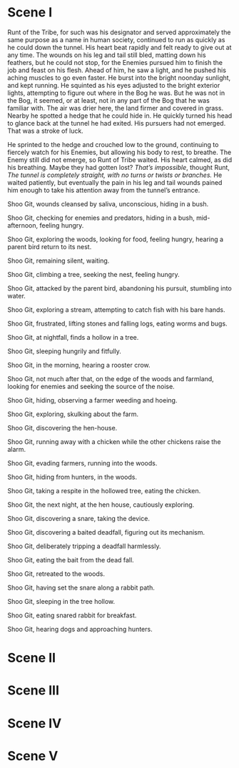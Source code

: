 # Scene I

Runt of the Tribe, for such was his designator and served approximately the same purpose as a name in human society, continued to run as quickly as he could down the tunnel. His heart beat rapidly and felt ready to give out at any time. The wounds on his leg and tail still bled, matting down his feathers, but he could not stop, for the Enemies pursued him to finish the job and feast on his flesh. Ahead of him, he saw a light, and he pushed his aching muscles to go even faster. He burst into the bright noonday sunlight, and kept running. He squinted as his eyes adjusted to the bright exterior lights, attempting to figure out where in the Bog he was. But he was not in the Bog, it seemed, or at least, not in any part of the Bog that he was familiar with. The air was drier here, the land firmer and covered in grass. Nearby he spotted a hedge that he could hide in. He quickly turned his head to glance back at the tunnel he had exited. His pursuers had not emerged. That was a stroke of luck.

He sprinted to the hedge and crouched low to the ground, continuing to fiercely watch for his Enemies, but allowing his body to rest, to breathe. The Enemy still did not emerge, so Runt of Tribe waited. His heart calmed, as did his breathing. Maybe they had gotten lost? *That’s impossible*, thought Runt, *The tunnel is completely straight, with no turns or twists or branches.* He waited patiently, but eventually the pain in his leg and tail wounds pained him enough to take his attention away from the tunnel’s entrance.

Shoo Git, wounds cleansed by saliva, unconscious, hiding in a bush.

Shoo Git, checking for enemies and predators, hiding in a bush, mid-afternoon, feeling hungry.

Shoo Git, exploring the woods, looking for food, feeling hungry, hearing a parent bird return to its nest.

Shoo Git, remaining silent, waiting.

Shoo Git, climbing a tree, seeking the nest, feeling hungry.

Shoo Git, attacked by the parent bird, abandoning his pursuit, stumbling into water.

Shoo Git, exploring a stream, attempting to catch fish with his bare hands.

Shoo Git, frustrated, lifting stones and falling logs, eating worms and bugs.

Shoo Git, at nightfall, finds a hollow in a tree.

Shoo Git, sleeping hungrily and fitfully.

Shoo Git, in the morning, hearing a rooster crow.

Shoo Git, not much after that, on the edge of the woods and farmland, looking for enemies and seeking the source of the noise.

Shoo Git, hiding, observing a farmer weeding and hoeing.

Shoo Git, exploring, skulking about the farm.

Shoo Git, discovering the hen-house.

Shoo Git, running away with a chicken while the other chickens raise the alarm.

Shoo Git, evading farmers, running into the woods.

Shoo Git, hiding from hunters, in the woods.

Shoo Git, taking a respite in the hollowed tree, eating the chicken.

Shoo Git, the next night, at the hen house, cautiously exploring.

Shoo Git, discovering a snare, taking the device.

Shoo Git, discovering a baited deadfall, figuring out its mechanism.

Shoo Git, deliberately tripping a deadfall harmlessly.

Shoo Git, eating the bait from the dead fall.

Shoo Git, retreated to the woods.

Shoo Git, having set the snare along a rabbit path.

Shoo Git, sleeping in the tree hollow.

Shoo Git, eating snared rabbit for breakfast.

Shoo Git, hearing dogs and approaching hunters.

# Scene II

# Scene III

# Scene IV

# Scene V